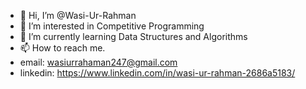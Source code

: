 - 👋 Hi, I’m @Wasi-Ur-Rahman
- 👀 I’m interested in Competitive Programming
- 🌱 I’m currently learning Data Structures and Algorithms
- 📫 How to reach me. 
- email: wasiurrahaman247@gmail.com 
- linkedin: https://www.linkedin.com/in/wasi-ur-rahman-2686a5183/


<!---
Wasi-Ur-Rahman/Wasi-Ur-Rahman is a ✨ special ✨ repository because its `README.md` (this file) appears on your GitHub profile.
You can click the Preview link to take a look at your changes.
--->
